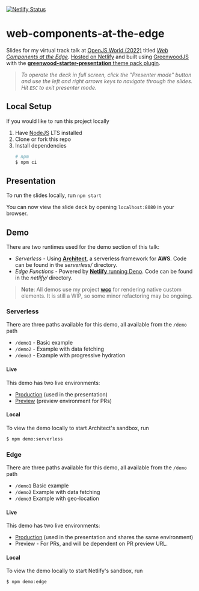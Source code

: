 [![Netlify Status](https://api.netlify.com/api/v1/badges/3ab1833c-244c-4066-bc90-b901d74ace3c/deploy-status)](https://app.netlify.com/sites/magnificent-caramel-f19440/deploys)

# web-components-at-the-edge

Slides for my virtual track talk at [OpenJS World (2022)](https://events.linuxfoundation.org/openjs-world/) titled [_Web Components at the Edge_](https://sched.co/11loQ).  [Hosted on Netlify](https://practical-goldberg-a5ae74.netlify.app/) and built using [GreenwoodJS](https://github.com/ProjectEvergreen/greenwood) with the [**greenwood-starter-presentation** theme pack plugin](https://github.com/thescientist13/greenwood-starter-presentation/).

> _To operate the deck in full screen, click the "Presenter mode" button and use the left and right arrows keys to navigate through the slides.  Hit `ESC` to exit presenter mode._

## Local Setup

If you would like to run this project locally
1. Have [NodeJS](https://nodejs.org/) LTS installed
1. Clone or fork this repo
1. Install dependencies
    ```sh
    # npm
    $ npm ci
    ```

## Presentation
To run the slides locally, run `npm start`

You can now view the slide deck by opening `localhost:8080` in your browser.

## Demo

There are two runtimes used for the demo section of this talk:

- _Serverless_ - Using [**Architect**](https://arc.codes/), a serverless framework for **AWS**.  Code can be found in the _serverless/_ directory.
- _Edge Functions_ - Powered by [**Netlify** running Deno](https://docs.netlify.com/netlify-labs/experimental-features/edge-functions/). Code can be found in the _netlify/_ directory.

> **Note**: All demos use my project [**wcc**](https://github.com/thescientist13/wcc/) for rendering native custom elements.  It is still a WIP, so some minor refactoring may be ongoing.

### Serverless
There are three paths available for this demo, all available from the `/demo` path
- `/demo1` - Basic example
- `/demo2` - Example with data fetching
- `/demo3` - Example with progressive hydration

#### Live
This demo has two live environments:
- [Production](https://wc-at-the-edge.thegreenhouse.io/demo) (used in the presentation)
- [Preview](https://preview-wc-at-the-edge.thegreenhouse.io/demo) (preview environment for PRs)

#### Local
To view the demo locally to start Architect's sandbox, run
```sh
$ npm demo:serverless
```

### Edge

There are three paths available for this demo, all available from the `/demo` path
- `/demo1` Basic example
- `/demo2` Example with data fetching
- `/demo3` Example with geo-location

#### Live
This demo has two live environments:
- [Production](https://magnificent-caramel-f19440.netlify.app/demo) (used in the presentation and shares the same environment)
- Preview - For PRs, and will be dependent on PR preview URL.

#### Local
To view the demo locally to start Netlify's sandbox, run
```sh
$ npm demo:edge
```